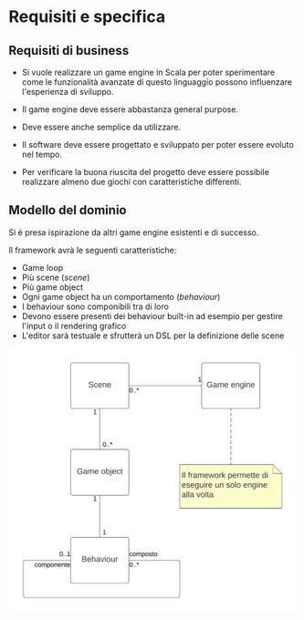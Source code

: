 # Requisiti e specifica

## Requisiti di business
- Si vuole realizzare un game engine in Scala per poter sperimentare come le funzionalità avanzate di questo linguaggio possono influenzare l'esperienza di sviluppo.

- Il game engine deve essere abbastanza general purpose.
- Deve essere anche semplice da utilizzare.
- Il software deve essere progettato e sviluppato per poter essere evoluto nel tempo.
- Per verificare la buona riuscita del progetto deve essere possibile realizzare almeno due giochi con caratteristiche differenti.

## Modello del dominio
Si è presa ispirazione da altri game engine esistenti e di successo.

Il framework avrà le seguenti caratteristiche:
- Game loop
- Più scene (*scene*)
- Più game object
- Ogni game object ha un comportamento (*behaviour*)
- I behaviour sono componibili tra di loro
- Devono essere presenti dei behaviour built-in ad esempio per gestire l'input o il rendering grafico
- L'editor sarà testuale e sfrutterà un DSL per la definizione delle scene

![Diagramma delle classi - modello del dominio](./img/Modello%20del%20dominio.png)
